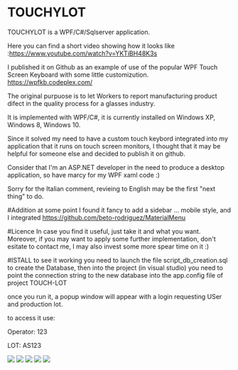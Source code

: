 # TOUCHYLOT

TOUCHYLOT is a WPF/C#/Sqlserver application.

Here you can find a short video showing how it looks like :<a href="https://www.youtube.com/watch?v=YKTiBH48K3s" target="_blank">https://www.youtube.com/watch?v=YKTiBH48K3s</a> 

I published it on Github as an example of use of the popular WPF Touch Screen Keyboard with some little customizution.
https://wpfkb.codeplex.com/

The original purpuose is to let Workers to report manufacturing product difect in the quality process for a glasses industry.

It is implemented with WPF/C#, it is currently installed on Windows XP, Windows 8, Windows 10.

Since it solved my need to have a custom touch keybord integrated into my application that it runs on touch screen monitors, I thought that it may be helpful for someone else and decided to publish it on github. 

Consider that I'm an ASP.NET developer in the need to produce a desktop application, so have marcy for my WPF xaml code :)

Sorry for the Italian comment, revieing to English may be the first "next thing" to do.

#Addition
at some point I found it fancy to add a sidebar ... mobile style, and I integrated https://github.com/beto-rodriguez/MaterialMenu


#Licence
In case you find it useful, just take it and what you want.
Moreover, if you may want to apply some further implementation, don't esitate to contact me, I may also invest some more spear time on it :) 

#ISTALL
to see it working you need to launch the file script_db_creation.sql to create the Database, then into the project (in visual studio) you need to point the connection string to the new database into the app.config file of project TOUCH-LOT 

once you run it, a popup window will appear with a login requesting USer and production lot.

to access it use: 

Operator: 123

LOT:  AS123

<img src="http://www.adessofoto.com/touch/TOUCHYLOT_login.JPG" />

<img src="http://www.adessofoto.com/touch/TOUCHYLOT_main_1.JPG" />

<img src="http://www.adessofoto.com/touch/TOUCHYLOT_main_2.JPG" />

<img src="http://www.adessofoto.com/touch/TOUCHYLOT_sidebar_1.JPG" />

<img src="http://www.adessofoto.com/touch/TOUCHYLOT_lot_color.JPG" />




